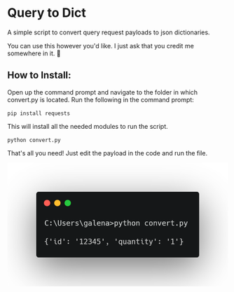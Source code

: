# Query to Dict
A simple script to convert query request payloads to json dictionaries.

You can use this however you'd like. I just ask that you credit me somewhere in it. 🙂

## How to Install:

Open up the command prompt and navigate to the folder in which convert.py is located.
Run the following in the command prompt:

```
pip install requests
```

This will install all the needed modules to run the script.

```
python convert.py
```
That's all you need! Just edit the payload in the code and run the file.

![CLI Example](https://github.com/LogitechGalena/Payload-to-Dict/blob/main/carbon.png)
